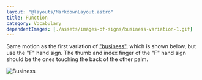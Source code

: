 ```yaml
---
layout: "@layouts/MarkdownLayout.astro"
title: Function
category: Vocabulary
dependentImages: [./assets/images-of-signs/business-variation-1.gif]
---
```


Same motion as the first variation of ["business"](./business#variation-1),
which is shown below,
but use the "F" hand sign.
The thumb and index finger of the "F" hand sign
should be the ones touching the back of the other palm.

![Business](@signs/business-variation-1.gif)
